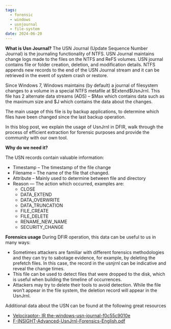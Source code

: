 ```yaml
---
tags:
  - forensic
  - windows
  - usnjournal
  - file-system
date: 2024-06-20
---
```

**What is Usn Journal?**
The USN Journal (Update Sequence Number Journal) is the journaling functionality of NTFS. USN Journal maintains change logs made to the files on the NTFS and ReFS volumes. USN journal contains file or folder creation, deletion, and modification details. NTFS appends new records to the end of the USN Journal stream and it can be retrieved in the event of system crash or restore.

Since Windows 7, Windows maintains (by default) a journal of filesystem changes to a volume in a special NTFS metafile at $Extend\$UsnJrnl. This file has 2 alternate data streams (ADS) – $Max which contains data such as the maximum size and $J which contains the data about the changes.

The main usage of this file is by backup applications, to determine which files have been changed since the last backup operation.

In this blog post, we explain the usage of UsnJrnl in DFIR, walk through the process of efficient extraction for forensic purposes and provide the community with our own tool.

**Why do we need it?**

The USN records contain valuable information:

- Timestamp – The timestamp of the file change
- Filename – The name of the file that changed.
- Attribute – Mainly used to determine between file and directory
- Reason — The action which occurred, examples are:
    - CLOSE
    - DATA_EXTEND
    - DATA_OVERWRITE
    - DATA_TRUNCATION
    - FILE_CREATE
    - FILE_DELETE
    - RENAME_NEW_NAME
    - SECURITY_CHANGE

**Forensics usage**
During DFIR operation, this data can be useful to us in many ways:

- Sometimes attackers are familiar with different forensics methodologies and they can try to sabotage evidence, for example, by deleting the prefetch files. In this case, the record in the usnjrnl can be indicative and reveal the change times.
- This file can be used to detect files that were dropped to the disk, which is useful when building the timeline of occurrences.
- Attackers may try to delete their tools to avoid detection. While the file won’t appear in the file system, the deletion record will appear in the UsnJrnl.

Additional data about the USN can be found at the following great resources

- [Velociraptor- IR the-windows-usn-journal-f0c55c9010e](https://medium.com/velociraptor-ir/the-windows-usn-journal-f0c55c9010e)
- [F-INSIGHT-Advanced-UsnJrnl-Forensics-English.pdf](http://forensicinsight.org/wp-content/uploads/2013/07/F-INSIGHT-Advanced-UsnJrnl-Forensics-English.pdf)